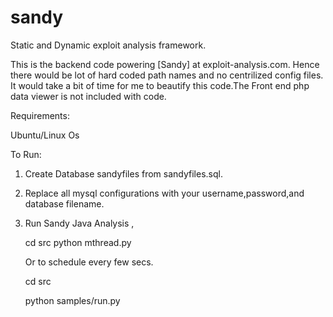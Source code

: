 sandy
=====

Static and Dynamic exploit analysis framework. 


This is the backend code powering [Sandy] at exploit-analysis.com. Hence there would be lot of hard coded path names and no centrilized config files.   It would take a bit of time for me to beautify this code.The Front end php data viewer is not included with code.

Requirements:

Ubuntu/Linux Os



To Run:

1) Create Database sandyfiles from sandyfiles.sql.
2) Replace all mysql configurations with your username,password,and database filename.
3) Run Sandy Java Analysis ,
    
    cd src
    python mthread.py
   
   Or to schedule every few secs.
   
    cd src
   
    python samples/run.py 
   

  
